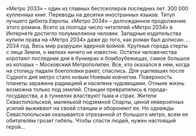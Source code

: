 <!--2025-02-16 12:48:00-->
«Метро 2033» – один из главных бестселлеров последних лет. 300 000 купленных книг. Переводы на десятки иностранных языков. Титул лучшего дебюта Европы. «Метро 2034» – долгожданное продолжение этого романа. Всего за полгода число читателей «Метро 2034» в Интернете достигло полумиллиона человек. Западные издательства купили права на «Метро 2034» даже до того, как роман был дописан.
…2034 год. Весь мир разрушен ядерной войной. Крупные города стерты с лица Земли, о мелких ничего не известно. Остатки человечества коротают последние дни в бункерах и бомбоубежищах, самое большое из которых – Московский Метрополитен.
Все, кто оказался в нем, когда на столицу падали боеголовки ракет, спаслись. Для уцелевших после Судного дня метро стало новым Ноевым ковчегом. Поверхность планеты заражена радиацией и населена чудовищами. Отныне жизнь возможна только под землей.
Станции превратились в города-государства, а в туннелях властвуют тьма и страх. Жители Севастопольской, маленькой подземной Спарты, ценой невероятных усилий выживают на своей станции и обороняют ее.
Но однажды Севастопольская оказывается отрезанной от большого метро, всем ее обитателям грозит гибель. Чтобы спасти людей, нужен настоящий герой…
